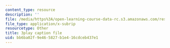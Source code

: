 ```yaml
---
content_type: resource
description: ''
file: /media/https%3A/open-learning-course-data-rc.s3.amazonaws.com/res-6-012-introduction-to-probability-spring-2018/bb6ba02f9e465827b1e416cdceb437e1_rZKUmNvCjis.vtt
file_type: application/x-subrip
resourcetype: Other
title: 3play caption file
uid: bb6ba02f-9e46-5827-b1e4-16cdceb437e1
---
```

